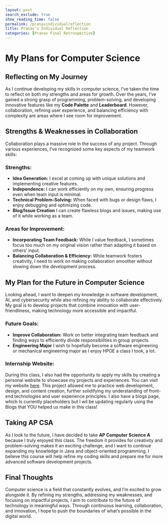 ```yaml
---
layout: post 
search_exclude: true
show_reading_time: false
permalink: /pranavindividualreflection
title: Pranav's Individual Reflection
categories: [Pranav Final Retrospective]
---
```


# My Plans for Computer Science

## Reflecting on My Journey

As I continue developing my skills in computer science, I’ve taken the time to reflect on both my strengths and areas for growth. Over the years, I’ve gained a strong grasp of programming, problem-solving, and developing innovative features like my **Code Palette** and **Leaderboard**. However, collaboration, refining user experience, and balancing efficiency with complexity are areas where I see room for improvement.

## Strengths & Weaknesses in Collaboration

Collaboration plays a massive role in the success of any project. Through various experiences, I’ve recognized some key aspects of my teamwork skills:

### **Strengths:**

- **Idea Generation:** I excel at coming up with unique solutions and implementing creative features.
- **Independence:** I can work efficiently on my own, ensuring progress even when team input is minimal.
- **Technical Problem-Solving:** When faced with bugs or design flaws, I enjoy debugging and optimizing code.
- **Blog/Issue Creation** I can create flawless blogs and issues, making use of it while working as a team.

### **Areas for Improvement:**

- **Incorporating Team Feedback:** While I value feedback, I sometimes focus too much on my original vision rather than adapting it based on others’ input. 
- **Balancing Collaboration & Efficiency:** While teamwork fosters creativity, I need to work on making collaboration smoother without slowing down the development process. 

## My Plan for the Future in Computer Science

Looking ahead, I want to deepen my knowledge in software development, AI, and cybersecurity while also refining my ability to collaborate effectively. My goal is to develop projects that combine innovation with user-friendliness, making technology more accessible and impactful.

### **Future Goals:**

- **Improve Collaboration:** Work on better integrating team feedback and finding ways to efficiently divide responsibilities in group projects.
- **Engineering Major** I wish to hopefully become a software engineering or mechanical engineering major as I enjoy HPOE a class I took, a lot.

### **Internship Website:**

During this class, I also had the opportunity to apply my skills by creating a personal website to showcase my projects and experiences. You can visit my website [here](https://sanpranav.github.io/pranavsanthosh/). This project allowed me to practice web development, design, and content creation, further solidifying my understanding of front-end technologies and user experience principles. I also have a blogs page, which Is currently placeholders but I wil be updating regularly using the Blogs that YOU helped us make in this class!

## Taking AP CSA

As I look to the future, I have decided to take **AP Computer Science A** because I truly enjoyed this class. The freedom it provides for creativity and problem-solving makes it an exciting challenge, and I want to continue expanding my knowledge in Java and object-oriented programming. I believe this course will help refine my coding skills and prepare me for more advanced software development projects.

## Final Thoughts

Computer science is a field that constantly evolves, and I’m excited to grow alongside it. By refining my strengths, addressing my weaknesses, and focusing on impactful projects, I aim to contribute to the future of technology in meaningful ways. Through continuous learning, collaboration, and innovation, I hope to push the boundaries of what’s possible in the digital world.

